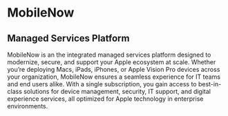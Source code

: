 # MobileNow
## Managed Services Platform

MobileNow is an the integrated managed services platform designed to modernize, secure, and support your Apple ecosystem at scale. Whether you’re deploying Macs, iPads, iPhones, or Apple Vision Pro devices across your organization, MobileNow ensures a seamless experience for IT teams and end users alike. With a single subscription, you gain access to best-in-class solutions for device management, security, IT support, and digital experience services, all optimized for Apple technology in enterprise environments.
